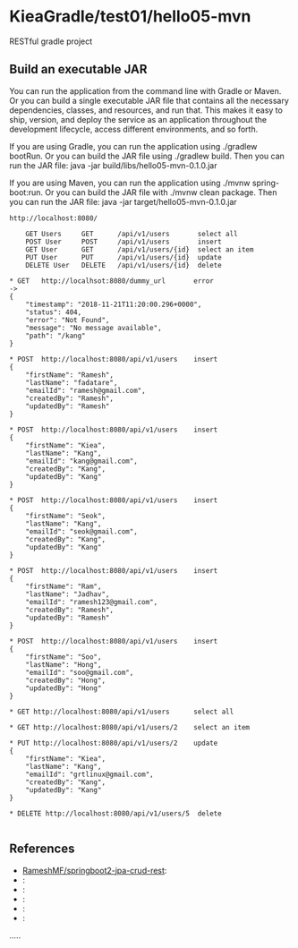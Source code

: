 KieaGradle/test01/hello05-mvn
================================================

RESTful gradle project

Build an executable JAR
-----------------------
You can run the application from the command line with Gradle or Maven.
Or you can build a single executable JAR file that contains all the necessary dependencies,
classes, and resources, and run that.
This makes it easy to ship, version, and deploy the service as an application throughout
the development lifecycle, access different environments, and so forth.
  
If you are using Gradle, you can run the application using ./gradlew bootRun.
Or you can build the JAR file using ./gradlew build.
Then you can run the JAR file: java -jar build/libs/hello05-mvn-0.1.0.jar
  
If you are using Maven, you can run the application using ./mvnw spring-boot:run.
Or you can build the JAR file with ./mvnw clean package. 
Then you can run the JAR file: java -jar target/hello05-mvn-0.1.0.jar

```
http://localhost:8080/

	GET Users     GET      /api/v1/users       select all
	POST User     POST     /api/v1/users       insert
	GET User      GET      /api/v1/users/{id}  select an item
	PUT User      PUT      /api/v1/users/{id}  update
	DELETE User   DELETE   /api/v1/users/{id}  delete

* GET   http://localhsot:8080/dummy_url       error
->
{
    "timestamp": "2018-11-21T11:20:00.296+0000",
    "status": 404,
    "error": "Not Found",
    "message": "No message available",
    "path": "/kang"
}

* POST  http://localhost:8080/api/v1/users    insert
{
	"firstName": "Ramesh",
	"lastName": "fadatare",
	"emailId": "ramesh@gmail.com",
	"createdBy": "Ramesh",
	"updatedBy": "Ramesh"
}

* POST  http://localhost:8080/api/v1/users    insert
{
	"firstName": "Kiea",
	"lastName": "Kang",
	"emailId": "kang@gmail.com",
	"createdBy": "Kang",
	"updatedBy": "Kang"
}

* POST  http://localhost:8080/api/v1/users    insert
{
	"firstName": "Seok",
	"lastName": "Kang",
	"emailId": "seok@gmail.com",
	"createdBy": "Kang",
	"updatedBy": "Kang"
}

* POST  http://localhost:8080/api/v1/users    insert
{
	"firstName": "Ram",
	"lastName": "Jadhav",
	"emailId": "ramesh123@gmail.com",
	"createdBy": "Ramesh",
	"updatedBy": "Ramesh"
}

* POST  http://localhost:8080/api/v1/users    insert
{
	"firstName": "Soo",
	"lastName": "Hong",
	"emailId": "soo@gmail.com",
	"createdBy": "Hong",
	"updatedBy": "Hong"
}

* GET http://localhost:8080/api/v1/users      select all

* GET http://localhost:8080/api/v1/users/2    select an item

* PUT http://localhost:8080/api/v1/users/2    update
{
	"firstName": "Kiea",
	"lastName": "Kang",
	"emailId": "grtlinux@gmail.com",
	"createdBy": "Kang",
	"updatedBy": "Kang"
}

* DELETE http://localhost:8080/api/v1/users/5  delete


```


References
----------
- [RameshMF/springboot2-jpa-crud-rest](https://github.com/RameshMF/springboot2-jpa-crud-rest):
- []( ""):
- []( ""):
- []( ""):
- []( ""):
- []( ""):

.....



